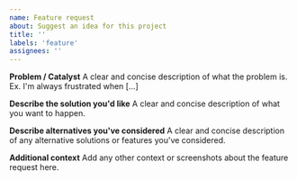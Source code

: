 ```yaml
---
name: Feature request
about: Suggest an idea for this project
title: ''
labels: 'feature'
assignees: ''
---
```


**Problem / Catalyst**
A clear and concise description of what the problem is. Ex. I'm always frustrated when [...]

**Describe the solution you'd like**
A clear and concise description of what you want to happen.

**Describe alternatives you've considered**
A clear and concise description of any alternative solutions or features you've considered.

**Additional context**
Add any other context or screenshots about the feature request here.
